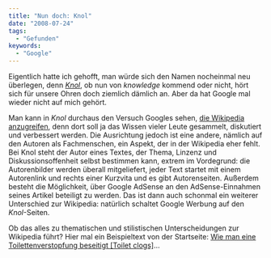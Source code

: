 ```yaml
---
title: "Nun doch: Knol"
date: "2008-07-24"
tags:
  - "Gefunden"
keywords:
  - "Google"
---
```


Eigentlich hatte ich gehofft, man würde sich den Namen nocheinmal neu überlegen, denn _[Knol](http://knol.google.com/)_, ob nun von _knowledge_ kommend oder nicht, hört sich für unsere Ohren doch ziemlich dämlich an. Aber da hat Google mal wieder nicht auf mich gehört.

Man kann in _Knol_ durchaus den Versuch Googles sehen, [die Wikipedia anzugreifen](http://www.readwriteweb.com/archives/knol_google_takes_on_wikipedia.php), denn dort soll ja das Wissen vieler Leute gesammelt, diskutiert und verbessert werden. Die Ausrichtung jedoch ist eine andere, nämlich auf den Autoren als Fachmenschen, ein Aspekt, der in der Wikipedia eher fehlt. Bei Knol steht der Autor eines Textes, der Thema, Linzenz und Diskussionsoffenheit selbst bestimmen kann, extrem im Vordegrund: die Autorenbilder werden überall mitgeliefert, jeder Text startet mit einem Autorenlink und rechts einer Kurzvita und es gibt Autorenseiten. Außerdem besteht die Möglichkeit, über Google AdSense an den AdSense-Einnahmen seines Artikel beteiligt zu werden. Das ist dann auch schonmal ein weiterer Unterschied zur Wikipedia: natürlich schaltet Google Werbung auf den _Knol_\-Seiten.

Ob das alles zu thematischen und stilistischen Unterscheidungen zur Wikipedia führt? Hier mal ein Beispieltext von der Startseite: [Wie man eine Toilettenverstopfung beseitigt \[Toilet clogs\]](http://knol.google.com/k/the-family-handyman-magazine/toilet-clogs/24fnzmhl3vkiz/11#)…
